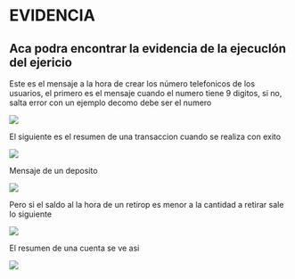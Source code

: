 # EVIDENCIA
## Aca podra encontrar la evidencia de la ejecucIón del ejericio
Este es el mensaje a la hora de crear los número telefonicos 
 de los usuarios, el primero es el mensaje cuando el numero
 tiene 9 digitos, si no, salta error con un ejemplo decomo debe ser
 el numero
 
![](https://i.imgur.com/iWp3eZI.png)

El siguiente es el resumen de una transaccion cuando se realiza con exito

![](https://i.imgur.com/QY0Ftnv.png)

Mensaje de un deposito

![](https://i.imgur.com/EUwbOwK.png)

Pero si el saldo al la hora de un retirop es menor a la cantidad a retirar sale lo siguiente

![](https://i.imgur.com/ky9Q9pg.png)

El resumen de una cuenta se ve asi

![](https://i.imgur.com/AFcytsw.png)
